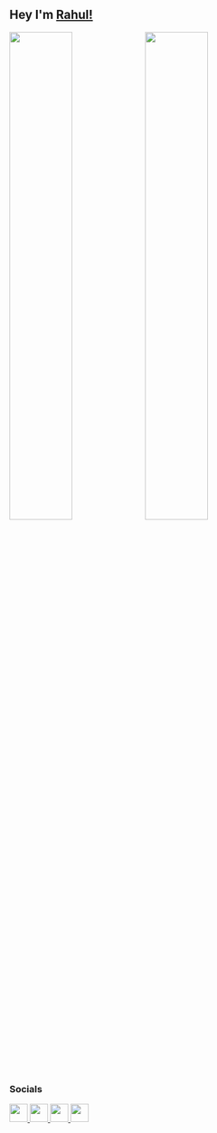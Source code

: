 
## Hey I'm [Rahul!](https://github.com/rahulpandey70) 

<img align="left" width="47%" src="https://github-readme-stats.vercel.app/api?username=rahulpandey70&show_icons=true&theme=radical" />

<img width="47%" src="https://github-readme-stats.vercel.app/api/top-langs/?username=rahulpandey70&layout=compact)](https://github.com/rahulpandey70/github-readme-stats" />

### Socials

<div align="left">
  <a href="https://www.github.com/rahulpandey70" target="_blank" rel="noreferrer">
    <img src="https://raw.githubusercontent.com/danielcranney/readme-generator/main/public/icons/socials/github-dark.svg" width="32" height="32" />
  </a> 
  <a href="http://www.instagram.com/_imrahulpandey/" target="_blank" rel="noreferrer">
    <img src="https://raw.githubusercontent.com/danielcranney/readme-generator/main/public/icons/socials/instagram.svg" width="32" height="32" />
  </a> 
  <a href="https://www.linkedin.com/in/rahul-kr-pandey-a9a91a112/" target="_blank" rel="noreferrer">
    <img src="https://raw.githubusercontent.com/danielcranney/readme-generator/main/public/icons/socials/linkedin.svg" width="32" height="32" />
  </a> 
  <a href="https://www.twitter.com/rahulpandey5342" target="_blank" rel="noreferrer">
    <img src="https://raw.githubusercontent.com/danielcranney/readme-generator/main/public/icons/socials/twitter.svg" width="32" height="32" />
  </a>
</div>
